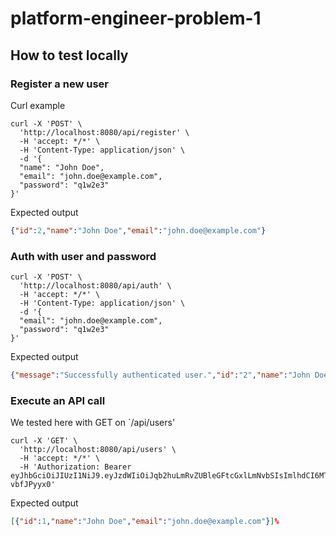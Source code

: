 # platform-engineer-problem-1


## How to test locally

### Register a new user
Curl example
```shell
curl -X 'POST' \
  'http://localhost:8080/api/register' \
  -H 'accept: */*' \
  -H 'Content-Type: application/json' \
  -d '{
  "name": "John Doe",
  "email": "john.doe@example.com",
  "password": "q1w2e3"
}'
```

Expected output
```json
{"id":2,"name":"John Doe","email":"john.doe@example.com"}
```
### Auth with user and password
```shell
curl -X 'POST' \
  'http://localhost:8080/api/auth' \
  -H 'accept: */*' \
  -H 'Content-Type: application/json' \
  -d '{
  "email": "john.doe@example.com",
  "password": "q1w2e3"
}'
```

Expected output
```json
{"message":"Successfully authenticated user.","id":"2","name":"John Doe","email":"john.doe@example.com","accessToken":"eyJhbGciOiJIUzI1NiJ9.eyJzdWIiOiJqb2huLmRvZUBleGFtcGxlLmNvbSIsImlhdCI6MTY4MzY1Nzg1MX0.CWz_oMSXkgMuc79kcEFBE0FcyLwYzq23o-vbfJPyyx0"}
```

### Execute an API call
We tested here with GET on `/api/users'
```shell
curl -X 'GET' \
  'http://localhost:8080/api/users' \
  -H 'accept: */*' \
  -H 'Authorization: Bearer eyJhbGciOiJIUzI1NiJ9.eyJzdWIiOiJqb2huLmRvZUBleGFtcGxlLmNvbSIsImlhdCI6MTY4MzY1Nzg1MX0.CWz_oMSXkgMuc79kcEFBE0FcyLwYzq23o-vbfJPyyx0'
```

Expected output
```json
[{"id":1,"name":"John Doe","email":"john.doe@example.com"}]%
```

